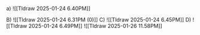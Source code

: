 a)
![[Tldraw 2025-01-24 6.40PM]]

B) ![[Tldraw 2025-01-24 6.31PM (0)]]
C)
![[Tldraw 2025-01-24 6.45PM]]
D) ![[Tldraw 2025-01-24 6.49PM]]
![[Tldraw 2025-01-26 11.58PM]]
